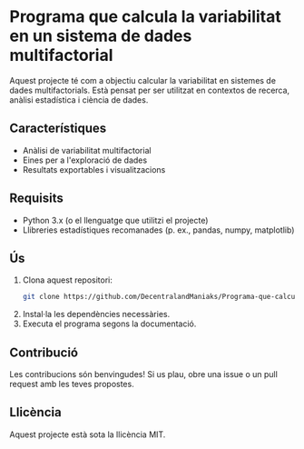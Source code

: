 # Programa que calcula la variabilitat en un sistema de dades multifactorial

Aquest projecte té com a objectiu calcular la variabilitat en sistemes de dades multifactorials. Està pensat per ser utilitzat en contextos de recerca, anàlisi estadística i ciència de dades.

## Característiques

- Anàlisi de variabilitat multifactorial
- Eines per a l'exploració de dades
- Resultats exportables i visualitzacions

## Requisits

- Python 3.x (o el llenguatge que utilitzi el projecte)
- Llibreries estadístiques recomanades (p. ex., pandas, numpy, matplotlib)

## Ús

1. Clona aquest repositori:
   ```bash
   git clone https://github.com/DecentralandManiaks/Programa-que-calcula-la-variabilitat-en-un-sistema-de-dades-multifactorial.git
   ```
2. Instal·la les dependències necessàries.
3. Executa el programa segons la documentació.

## Contribució

Les contribucions són benvingudes! Si us plau, obre una issue o un pull request amb les teves propostes.

## Llicència

Aquest projecte està sota la llicència MIT.
